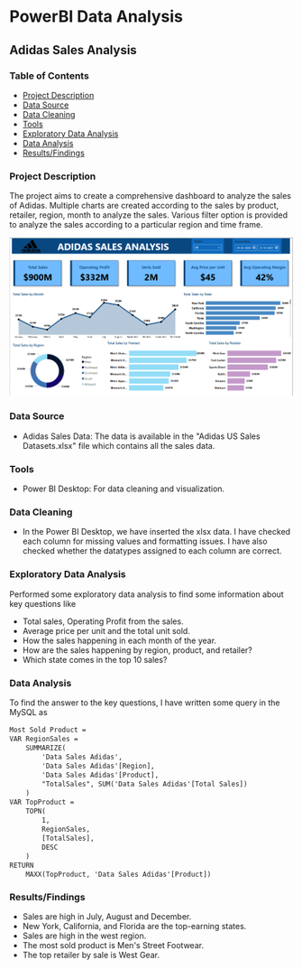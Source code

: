 
# PowerBI Data Analysis

## Adidas Sales Analysis

### Table of Contents

- [Project Description](#project-description)
- [Data Source](#data-source)
- [Data Cleaning](#data-cleaning)
- [Tools](#tools)
- [Exploratory Data Analysis](#exploratory-data-analysis)
- [Data Analysis](#data-analysis)
- [Results/Findings](#resultsfindings)
  

### Project Description
The project aims to create a comprehensive dashboard to analyze the sales of Adidas. Multiple charts are created according to the sales by product, retailer, region, month to analyze the sales. Various filter option is provided to analyze the sales according to a particular region and time frame.

![Adidas Sales Dashboard Image](Adidas%20Sales%20Dashboard.png)

### Data Source
- Adidas Sales Data: The data is available in the "Adidas US Sales Datasets.xlsx" file which contains all the sales data.

### Tools
- Power BI Desktop: For data cleaning and visualization.

### Data Cleaning
- In the Power BI Desktop, we have inserted the xlsx data. I have checked each column for missing values and formatting issues. I have also checked whether the datatypes assigned to each column are correct. 

### Exploratory Data Analysis
Performed some exploratory data analysis to find some information about key questions like
- Total sales, Operating Profit from the sales.
- Average price per unit and the total unit sold.
- How the sales happening in each month of the year.
- How are the sales happening by region, product, and retailer?
- Which state comes in the top 10 sales?

### Data Analysis
To find the answer to the key questions, I have written some query in the MySQL as
``` PowerBI
Most Sold Product = 
VAR RegionSales =
    SUMMARIZE(
        'Data Sales Adidas',
        'Data Sales Adidas'[Region],
        'Data Sales Adidas'[Product],
        "TotalSales", SUM('Data Sales Adidas'[Total Sales])
    )
VAR TopProduct =
    TOPN(
        1,
        RegionSales,
        [TotalSales],
        DESC
    )
RETURN
    MAXX(TopProduct, 'Data Sales Adidas'[Product])

```


### Results/Findings
- Sales are high in July, August and December.
- New York, California, and Florida are the top-earning states.
- Sales are high in the west region.
- The most sold product is Men's Street Footwear.
- The top retailer by sale is West Gear.
